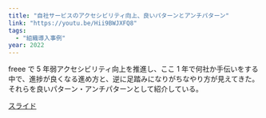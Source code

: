 ```yaml
---
title: "自社サービスのアクセシビリティ向上、良いパターンとアンチパターン"
link: "https://youtu.be/Hii9BWJXFQ8"
tags:
  - "組織導入事例"
year: 2022
---
```


freee で 5 年弱アクセシビリティ向上を推進し、ここ 1 年で何社か手伝いをする中で、進捗が良くなる進め方と、逆に足踏みになりがちなやり方が見えてきた。それらを良いパターン・アンチパターンとして紹介している。

[スライド](https://speakerdeck.com/magi1125/zi-she-sabisufalseakusesibiriteixiang-shang-liang-ipatantoantipatan)
